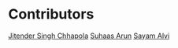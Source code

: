 # Contributors

<!-- prettier-ignore-start -->
[Jitender Singh Chhapola](https://github.com/niteshjitender)
[Suhaas Arun](https://github.com/Suhaas10)
[Sayam Alvi](https://github.com/sayamalvi)
<!-- prettier-ignore-end -->